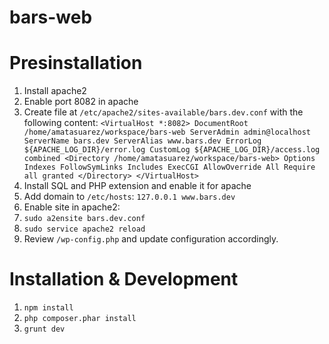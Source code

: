 bars-web
=============================

# Presinstallation
1. Install apache2
  1. Enable port 8082 in apache
  2. Create file at `/etc/apache2/sites-available/bars.dev.conf` with the following content:
    ```
    <VirtualHost *:8082>
      DocumentRoot /home/amatasuarez/workspace/bars-web
      ServerAdmin admin@localhost
      ServerName bars.dev
      ServerAlias www.bars.dev
      ErrorLog ${APACHE_LOG_DIR}/error.log
      CustomLog ${APACHE_LOG_DIR}/access.log combined
      <Directory /home/amatasuarez/workspace/bars-web>
        Options Indexes FollowSymLinks Includes ExecCGI
        AllowOverride All
        Require all granted
      </Directory>
    </VirtualHost>
    ```
2. Install SQL and PHP extension and enable it for apache
3. Add domain to `/etc/hosts`: `127.0.0.1 www.bars.dev`
4. Enable site in apache2:
  1. `sudo a2ensite bars.dev.conf`
  2. `sudo service apache2 reload`
5. Review `/wp-config.php` and update configuration accordingly.

# Installation & Development
1. `npm install`
3. `php composer.phar install`
4. `grunt dev`
